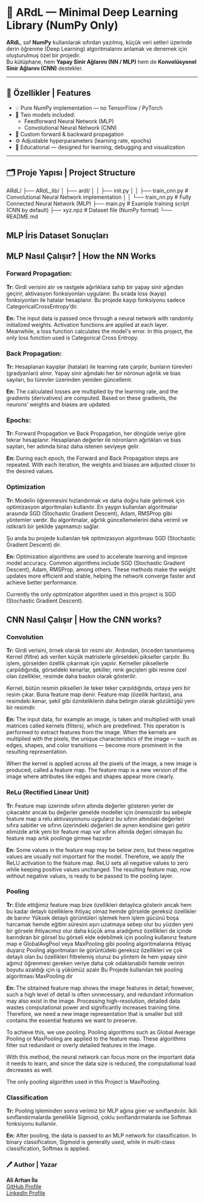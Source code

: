 # 🧠 ARdL — Minimal Deep Learning Library (NumPy Only)

**ARdL**, saf **NumPy** kullanılarak sıfırdan yazılmış, küçük veri setleri üzerinde derin öğrenme (Deep Learning) algoritmalarını anlamak ve denemek için oluşturulmuş özel bir projedir.  
Bu kütüphane, hem **Yapay Sinir Ağlarını (NN / MLP)** hem de **Konvolüsyonel Sinir Ağlarını (CNN)** destekler.

---

## 🚀 Özellikler | Features

- 💡 Pure NumPy implementation — no TensorFlow / PyTorch
- 🧩 Two models included:
  - Feedforward Neural Network (MLP)
  - Convolutional Neural Network (CNN)
- 🔁 Custom forward & backward propagation
- ⚙️ Adjustable hyperparameters (learning rate, epochs)
- 🧠 Educational — designed for learning, debugging and visualization

---
## 🗂️ Proje Yapısı | Project Structure

ARdL/
├── ARdL_lib/
│ ├── ardl/
│ │ ├── init.py
│ │ ├── train_cnn.py # Convolutional Neural Network implementation
│ │ └── train_nn.py # Fully Connected Neural Network (MLP)
├── main.py # Example training script (CNN by default)
├── xyz.npz # Dataset file (NumPy format)
└── README.md

## MLP İris Dataset Sonuçları












## MLP Nasıl Çalışır? | How the NN Works
### Forward Propagation:

**Tr:**
Girdi verisini alır ve rastgele ağırlıklara sahip bir yapay sinir ağından geçirir, aktivasyon fonksiyonları uygulanır.
Bu sırada loss (kayıp) fonksiyonları ile hatalar hesaplanır.
Bu projede kayıp fonksiyonu sadece CategoricalCrossEntropy’dir.

**En:**
The input data is passed once through a neural network with randomly initialized weights.
Activation functions are applied at each layer.
Meanwhile, a loss function calculates the model's error.
In this project, the only loss function used is Categorical Cross Entropy.

### Back Propagation:

**Tr:**
Hesaplanan kayıplar (hatalar) ile learning rate çarpılır, bunların türevleri (gradyanları) alınır.
Yapay sinir ağındaki her bir nöronun ağırlık ve bias sayıları, bu türevler üzerinden yeniden güncellenir.

**En:**
The calculated losses are multiplied by the learning rate, and the gradients (derivatives) are computed.
Based on these gradients, the neurons’ weights and biases are updated.

### Epochs:

**Tr:**
Forward Propagation ve Back Propagation, her döngüde veriye göre tekrar hesaplanır.
Hesaplanan değerler ile nöronların ağırlıkları ve bias sayıları, her adımda biraz daha istenen seviyeye gelir.

**En:**
During each epoch, the Forward and Back Propagation steps are repeated.
With each iteration, the weights and biases are adjusted closer to the desired values.

### Optimization

**Tr:**
Modelin öğrenmesini hızlandırmak ve daha doğru hale getirmek için optimizasyon algoritmaları kullanılır. 
En yaygın kullanılan algoritmalar arasında SGD (Stochastic Gradient Descent), Adam, RMSProp gibi yöntemler vardır.
Bu algoritmalar, ağırlık güncellemelerini daha verimli ve istikrarlı bir şekilde yapmamızı sağlar.

Şu anda bu projede kullanılan tek optimizasyon algoritması SGD (Stochastic Gradient Descent) dir. 

**En:**
Optimization algorithms are used to accelerate learning and improve model accuracy.
Common algorithms include SGD (Stochastic Gradient Descent), Adam, RMSProp, among others.
These methods make the weight updates more efficient and stable, helping the network converge faster and achieve 
better performance.

Currently the only optimization algorithm used in this project is SGD (Stochastic Gradient Descent).

## CNN Nasıl Çalışır | How the CNN works?

### Convolution 
**Tr:**
Girdi verisini, örnek olarak bir resmi alır. Ardından, önceden tanımlanmış Kernel (filtre) adı verilen küçük matrislerle
görseldeki pikseller çarpılır. Bu işlem, görselden özellik çıkarmak için yapılır. Kerneller piksellerle çarpıldığında,
görseldeki kenarlar, şekiller, renk geçişleri gibi resme özel olan özellikler, resimde daha baskın olarak gösterilir.

Kernel, bütün resmin pikselleri ile teker teker çarpıldığında, ortaya yeni bir resim çıkar. Buna feature map denir.
Feature map (özellik haritası), ana resimdeki kenar, şekil gibi özniteliklerin daha belirgin olarak gözüktüğü
yeni bir resimdir.

**En:**
The input data, for example an image, is taken and multiplied with small matrices called kernels (filters),
which are predefined. This operation is performed to extract features from the image.
When the kernels are multiplied with the pixels, the unique characteristics of the image — such as edges, shapes,
and color transitions — become more prominent in the resulting representation.

When the kernel is applied across all the pixels of the image, a new image is produced, called a feature map.
The feature map is a new version of the image where attributes like edges and shapes appear more clearly.


### ReLu (Rectified Linear Unit)
**Tr:**
Feature map üzerinde sıfırın altında değerler gösteren yerler de çıkacaktır ancak bu değerler genelde modeller için 
önemsizdir bu sebeple feature map a relu aktivasyonunu uygularız bu sıfırın altındaki değerleri sıfıra sabitler
ve sıfırın üzerindeki değerleri de aynen kendisine geri getirir elimizde artık yeni bir feature map var 
sıfırın altında değeri olmayan bu feature map artık poolinge girmee hazırdır 

**En:**
Some values in the feature map may be below zero, but these negative values are usually not important for the model.
Therefore, we apply the ReLU activation to the feature map. ReLU sets all negative values to zero while keeping positive values unchanged. 
The resulting feature map, now without negative values, is ready to be passed to the pooling layer.


### Pooling
**Tr:**
Elde ettiğimiz feature map bize özellikleri detaylıca gösterir ancak hem bu kadar detaylı özelliklere ihtiyaç olmaz 
hemde görselde gereksiz özellikler de barınır
Yüksek detaylı görüntüleri işlemek hem işlem gücünü boşa harcamak hemde eğitim süresini aşırı uzatmaya sebep olur 
bu yüzden yeni bir görsele ihtiyacımız olur daha küçük ama aradığımız özellikleri de içinde barındıran bir görsel
bu görseli elde edebilmek için pooling kullanırız feature map e GlobalAvgPool veya MaxPooling gibi pooling algoritmalarına
ihtiyaç duyarız Pooling algoritmaları ile görüntüdeki gereksiz özellikleri ve çok detaylı olan bu özellikleri filtrelemiş oluruz
bu yöntem ile hem yapay sinir ağımız öğrenmesi gereken veriye daha çok odaklanabilir hemde verinin boyutu azaldığı için 
iş yükümüz azalır 
Bu Projede kullanılan tek pooling algoritması MaxPooling dir 

**En:**
The obtained feature map shows the image features in detail; however, such a high level of detail is often unnecessary,
and redundant information may also exist in the image.
Processing high-resolution, detailed data wastes computational power and significantly increases training time.
Therefore, we need a new image representation that is smaller but still contains the essential features we want to preserve.

To achieve this, we use pooling. Pooling algorithms such as Global Average Pooling or MaxPooling
are applied to the feature map. These algorithms filter out redundant or overly detailed features in the image.

With this method, the neural network can focus more on the important data it needs to learn,
and since the data size is reduced, the computational load decreases as well.

The only pooling algorithm used in this Project is MaxPooling.


### Classification
**Tr:**
Pooling işleminden sonra verimiz bir MLP ağına girer ve sınıflandırılır. İkili sınıflandırmalarda genellikle Sigmoid,
çoklu sınıflandırmalarda ise Softmax fonksiyonu kullanılır.

**En:**
After pooling, the data is passed to an MLP network for classification. In binary classification, 
Sigmoid is generally used, while in multi-class classification, Softmax is applied.


### 🖊️ Author | Yazar

**Ali Arhan İla**  
[GitHub Profile](https://github.com/aliarhanila)  
[LinkedIn Profile](https://www.linkedin.com/in/ali-arhan-ila-693a2830b/)
